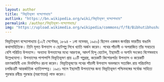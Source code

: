 ```yaml
---
layout: author
title: "বিভূতিভূষণ বন্দ্যোপাধ্যায়"
autlink: "https://bn.wikipedia.org/wiki/বিভূতিভূষণ_বন্দ্যোপাধ্যায়"
permalink: /author/বিভূতিভূষণ-বন্দ্যোপাধ্যায়/
img: "https://upload.wikimedia.org/wikipedia/commons/f/f8/Bibhutibhushan_Bandopadhyay.jpg"
---
```

বিভূতিভূষণ বন্দ্যোপাধ্যায় (১২ই সেপ্টেম্বর, ১৮৯৪ - ১লা নভেম্বর, ১৯৫০) ছিলেন একজন জনপ্রিয় ভারতীয় বাঙালি কথাসাহিত্যিক। তিনি মূলত উপন্যাস ও ছোটগল্প লিখে খ্যাতি অর্জন করেন। পথের পাঁচালী ও অপরাজিত তাঁর সবচেয়ে বেশি পরিচিত উপন্যাস। অন্যান্য উপন্যাসের মধ্যে আরণ্যক, আদর্শ হিন্দু হোটেল, ইছামতী ও অশনি সংকেত বিশেষভাবে উল্লেখযোগ্য। উপন্যাসের পাশাপাশি বিভূতিভূষণ প্রায় ২০টি গল্পগ্রন্থ, কয়েকটি কিশোরপাঠ্য উপন্যাস ও কয়েকটি ভ্রমণকাহিনী এবং দিনলিপিও রচনা করেন। বিভূতিভূষণের পথের পাঁচালী উপন্যাস অবলম্বনে সত্যজিৎ রায় পরিচালিত চলচ্চিত্রটি আন্তর্জাতিক খ্যাতিসম্পন্ন। ১৯৫১ সালে ইছামতী উপন্যাসের জন্য বিভূতিভূষণ পশ্চিমবঙ্গের সর্বোচ্চ সাহিত্য পুরস্কার রবীন্দ্র পুরস্কার (মরণোত্তর) লাভ করেন।